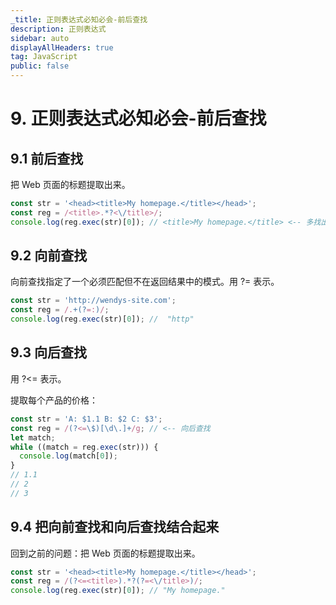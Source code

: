 ```yaml
---
_title: 正则表达式必知必会-前后查找
description: 正则表达式
sidebar: auto
displayAllHeaders: true
tag: JavaScript
public: false
---
```


# 9. 正则表达式必知必会-前后查找

## 9.1 前后查找

把 Web 页面的标题提取出来。

```js
const str = '<head><title>My homepage.</title></head>';
const reg = /<title>.*?<\/title>/;
console.log(reg.exec(str)[0]); // <title>My homepage.</title> <-- 多找出了 <title> 和 </title>
```

## 9.2 向前查找

向前查找指定了一个必须匹配但不在返回结果中的模式。用 ?= 表示。

```js
const str = 'http://wendys-site.com';
const reg = /.+(?=:)/;
console.log(reg.exec(str)[0]); //  "http"
```

## 9.3 向后查找

用 ?<= 表示。

提取每个产品的价格：

```js
const str = 'A: $1.1 B: $2 C: $3';
const reg = /(?<=\$)[\d\.]+/g; // <-- 向后查找
let match;
while ((match = reg.exec(str))) {
  console.log(match[0]);
}
// 1.1
// 2
// 3
```

## 9.4 把向前查找和向后查找结合起来

回到之前的问题：把 Web 页面的标题提取出来。

```js
const str = '<head><title>My homepage.</title></head>';
const reg = /(?<=<title>).*?(?=<\/title>)/;
console.log(reg.exec(str)[0]); // "My homepage."
```

